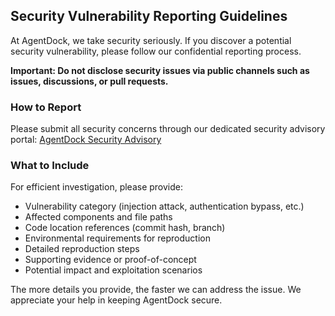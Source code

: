 ## Security Vulnerability Reporting Guidelines

At AgentDock, we take security seriously. If you discover a potential security vulnerability, please follow our confidential reporting process.

**Important: Do not disclose security issues via public channels such as issues, discussions, or pull requests.**

### How to Report

Please submit all security concerns through our dedicated security advisory portal: [AgentDock Security Advisory](https://github.com/agentdock/agentdock/security/advisories/new)

### What to Include

For efficient investigation, please provide:

- Vulnerability category (injection attack, authentication bypass, etc.)
- Affected components and file paths
- Code location references (commit hash, branch)
- Environmental requirements for reproduction
- Detailed reproduction steps
- Supporting evidence or proof-of-concept
- Potential impact and exploitation scenarios

The more details you provide, the faster we can address the issue. We appreciate your help in keeping AgentDock secure.
